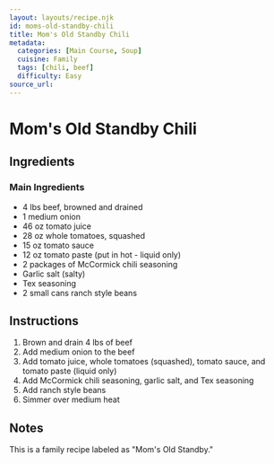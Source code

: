 ```yaml
---
layout: layouts/recipe.njk
id: moms-old-standby-chili
title: Mom's Old Standby Chili
metadata:
  categories: [Main Course, Soup]
  cuisine: Family
  tags: [chili, beef]
  difficulty: Easy
source_url: 
---
```


# Mom's Old Standby Chili

## Ingredients

### Main Ingredients
- 4 lbs beef, browned and drained
- 1 medium onion
- 46 oz tomato juice
- 28 oz whole tomatoes, squashed
- 15 oz tomato sauce
- 12 oz tomato paste (put in hot - liquid only)
- 2 packages of McCormick chili seasoning
- Garlic salt (salty)
- Tex seasoning
- 2 small cans ranch style beans

## Instructions

1. Brown and drain 4 lbs of beef
2. Add medium onion to the beef
3. Add tomato juice, whole tomatoes (squashed), tomato sauce, and tomato paste (liquid only) 
4. Add McCormick chili seasoning, garlic salt, and Tex seasoning
5. Add ranch style beans
6. Simmer over medium heat

## Notes
This is a family recipe labeled as "Mom's Old Standby."